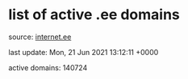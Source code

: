 # list of active .ee domains

source: [internet.ee](https://internet.ee/domains/ee-zone-file)

last update: Mon, 21 Jun 2021 13:12:11 +0000

active domains: 140724

